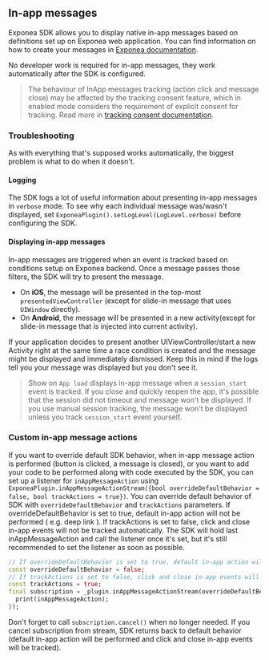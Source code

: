 ## In-app messages
Exponea SDK allows you to display native in-app messages based on definitions set up on Exponea web application. You can find information on how to create your messages in [Exponea documentation](https://docs.exponea.com/docs/in-app-messages).

No developer work is required for in-app messages, they work automatically after the SDK is configured.

> The behaviour of InApp messages tracking (action click and message close) may be affected by the tracking consent feature, which in enabled mode considers the requirement of explicit consent for tracking. Read more in [tracking consent documentation](https://documentation.bloomreach.com/engagement/docs/configuration-of-tracking-consent).

### Troubleshooting
As with everything that's supposed works automatically, the biggest problem is what to do when it doesn't.

#### Logging
The SDK logs a lot of useful information about presenting in-app messages in `verbose` mode. To see why each individual message was/wasn't displayed, set `ExponeaPlugin().setLogLevel(LogLevel.verbose)` before configuring the SDK.

#### Displaying in-app messages
In-app messages are triggered when an event is tracked based on conditions setup on Exponea backend. Once a message passes those filters, the SDK will try to present the message.

* On **iOS**, the message will be presented in the top-most `presentedViewController` (except for slide-in message that uses `UIWindow` directly).
* On **Android**, the message will be presented in a new activity(except for slide-in message that is injected into current activity).

If your application decides to present another UIViewController/start a new Activity right at the same time a race condition is created and the message might be displayed and immediately dismissed. Keep this in mind if the logs tell you your message was displayed but you don't see it.

> Show on `App load` displays in-app message when a `session_start` event is tracked. If you close and quickly reopen the app, it's possible that the session did not timeout and message won't be displayed. If you use manual session tracking, the message won't be displayed unless you track `session_start` event yourself.

### Custom in-app message actions
If you want to override default SDK behavior, when in-app message action is performed (button is clicked, a message is closed), or you want to add your code to be performed along with code executed by the SDK, you can set up a listener for `inAppMessageAction` using `ExponeaPlugin.inAppMessageActionStream({bool overrideDefaultBehavior = false, bool trackActions = true})`. You can override default behavior of SDK with `overrideDefaultBehavior` and `trackActions` parameters. If overrideDefaultBehavior is set to true, default in-app action will not be performed ( e.g. deep link ). If trackActions is set to false, click and close in-app events will not be tracked automatically.
The SDK will hold last inAppMessageAction and call the listener once it's set, but it's still recommended to set the listener as soon as possible.

```dart
// If overrideDefaultBehavior is set to true, default in-app action will not be performed ( e.g. deep link )
const overrideDefaultBehavior = false;
// If trackActions is set to false, click and close in-app events will not be tracked automatically
const trackActions = true;
final subscription = _plugin.inAppMessageActionStream(overrideDefaultBehavior: overrideDefaultBehavior, trackActions: trackActions).listen((inAppMessageAction) {
  print(inAppMessageAction);
});
```

Don't forget to call `subscription.cancel()` when no longer needed. If you cancel subscription from stream, SDK returns back to default behavior (default in-app action will be performed and click and close in-app events will be tracked).
